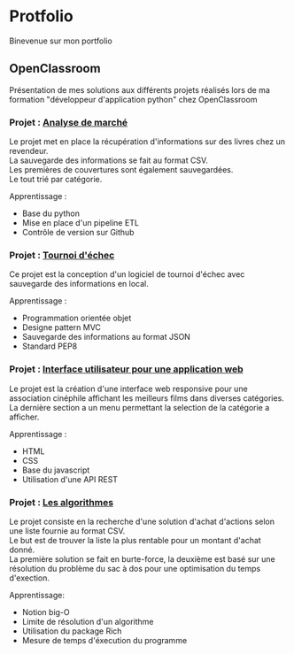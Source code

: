 # Protfolio

Binevenue sur mon portfolio

## OpenClassroom

Présentation de mes solutions aux différents projets réalisés lors de ma formation "développeur d'application python" chez OpenClassroom

### Projet : [Analyse de marché](https://github.com/spleenYou/OC-P2)

Le projet met en place la récupération d'informations sur des livres chez un revendeur.\
La sauvegarde des informations se fait au format CSV.\
Les premières de couvertures sont également sauvegardées.\
Le tout trié par catégorie.

Apprentissage :
- Base du python
- Mise en place d'un pipeline ETL
- Contrôle de version sur Github

### Projet : [Tournoi d'échec](https://github.com/spleenYou/OC-P4)

Ce projet est la conception d'un logiciel de tournoi d'échec avec sauvegarde des informations en local.

Apprentissage :
- Programmation orientée objet
- Designe pattern MVC
- Sauvegarde des informations au format JSON
- Standard PEP8

### Projet : [Interface utilisateur pour une application web](https://github.com/spleenYou/OC-P6)

Le projet est la création d'une interface web responsive pour une association cinéphile affichant les meilleurs films dans diverses catégories.\
La dernière section a un menu permettant la selection de la catégorie a afficher.

Apprentissage :
- HTML
- CSS
- Base du javascript
- Utilisation d'une API REST

### Projet : [Les algorithmes]()

Le projet consiste en la recherche d'une solution d'achat d'actions selon une liste fournie au format CSV.\
Le but est de trouver la liste la plus rentable pour un montant d'achat donné.\
La première solution se fait en burte-force, la deuxième est basé sur une résolution du problème du sac à dos pour une optimisation du temps d'exection.

Apprentissage:
- Notion big-O
- Limite de résolution d'un algorithme
- Utilisation du package Rich
- Mesure de temps d'éxecution du programme